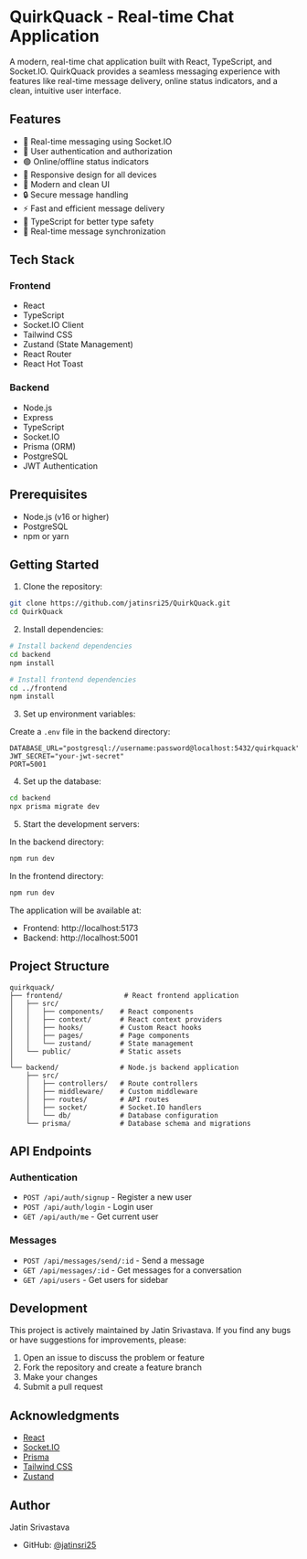 # QuirkQuack - Real-time Chat Application

A modern, real-time chat application built with React, TypeScript, and Socket.IO. QuirkQuack provides a seamless messaging experience with features like real-time message delivery, online status indicators, and a clean, intuitive user interface.

## Features

- 💬 Real-time messaging using Socket.IO
- 👥 User authentication and authorization
- 🟢 Online/offline status indicators
- 📱 Responsive design for all devices
- 🎨 Modern and clean UI
- 🔒 Secure message handling
- ⚡ Fast and efficient message delivery
- 🎯 TypeScript for better type safety
- 🔄 Real-time message synchronization

## Tech Stack

### Frontend
- React
- TypeScript
- Socket.IO Client
- Tailwind CSS
- Zustand (State Management)
- React Router
- React Hot Toast

### Backend
- Node.js
- Express
- TypeScript
- Socket.IO
- Prisma (ORM)
- PostgreSQL
- JWT Authentication

## Prerequisites

- Node.js (v16 or higher)
- PostgreSQL
- npm or yarn

## Getting Started

1. Clone the repository:
```bash
git clone https://github.com/jatinsri25/QuirkQuack.git
cd QuirkQuack
```

2. Install dependencies:
```bash
# Install backend dependencies
cd backend
npm install

# Install frontend dependencies
cd ../frontend
npm install
```

3. Set up environment variables:

Create a `.env` file in the backend directory:
```env
DATABASE_URL="postgresql://username:password@localhost:5432/quirkquack"
JWT_SECRET="your-jwt-secret"
PORT=5001
```

4. Set up the database:
```bash
cd backend
npx prisma migrate dev
```

5. Start the development servers:

In the backend directory:
```bash
npm run dev
```

In the frontend directory:
```bash
npm run dev
```

The application will be available at:
- Frontend: http://localhost:5173
- Backend: http://localhost:5001

## Project Structure

```
quirkquack/
├── frontend/               # React frontend application
│   ├── src/
│   │   ├── components/    # React components
│   │   ├── context/       # React context providers
│   │   ├── hooks/         # Custom React hooks
│   │   ├── pages/         # Page components
│   │   └── zustand/       # State management
│   └── public/            # Static assets
│
└── backend/               # Node.js backend application
    ├── src/
    │   ├── controllers/   # Route controllers
    │   ├── middleware/    # Custom middleware
    │   ├── routes/        # API routes
    │   ├── socket/        # Socket.IO handlers
    │   └── db/            # Database configuration
    └── prisma/            # Database schema and migrations
```

## API Endpoints

### Authentication
- `POST /api/auth/signup` - Register a new user
- `POST /api/auth/login` - Login user
- `GET /api/auth/me` - Get current user

### Messages
- `POST /api/messages/send/:id` - Send a message
- `GET /api/messages/:id` - Get messages for a conversation
- `GET /api/users` - Get users for sidebar

## Development

This project is actively maintained by Jatin Srivastava. If you find any bugs or have suggestions for improvements, please:

1. Open an issue to discuss the problem or feature
2. Fork the repository and create a feature branch
3. Make your changes
4. Submit a pull request

## Acknowledgments

- [React](https://reactjs.org/)
- [Socket.IO](https://socket.io/)
- [Prisma](https://www.prisma.io/)
- [Tailwind CSS](https://tailwindcss.com/)
- [Zustand](https://github.com/pmndrs/zustand)

## Author

Jatin Srivastava
- GitHub: [@jatinsri25](https://github.com/jatinsri25)

